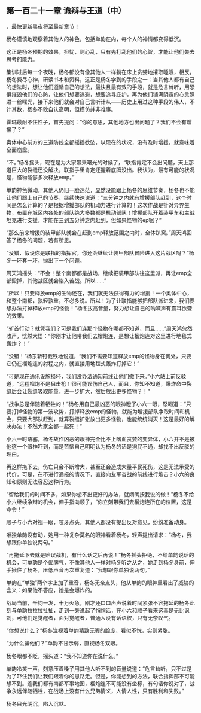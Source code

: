 ## 第一百二十一章 诡辩与王道（中）
，最快更新黑夜将至最新章节！

杨冬谨慎地观察着其他人的神色，包括单韵在内，每个人的神情都变得低沉。

这正是杨冬预期的效果，担忧，则心乱，只有先打乱他们的心智，才能让他们失去思考的能力。

集训过后每一个夜晚，杨冬都没有像其他人一样躺在床上贪婪地攉取睡眠，相反，杨冬费尽心神，研读书本和资料，这正是杨冬学到的手段之一：当其他人都有自己的想法时，想让他们遵循自己的想法，最快且最有效的手段，就是危言耸听，用恐惧摧毁他们的心防，让他们想要逃避，想要追寻庇护，再为他们铺满阴霾的心灵照进一丝曙光，接下来他们就会对自己言听计从――历史上用过这种手段的伟人，不计其数，杨冬不敢自认高明，但模仿并非难事。

霍璐最耐不住性子，首先提问：“你的意思，其他地方也出问题了？我们不会有增援了？”

奥体中心前方的三道防线全都摇摇欲坠，以现在的状况，没有及时增援，就意味着全面崩盘。

“不。”杨冬摇头，现在是为大家带来曙光的时候了，“联指肯定不会出问题，天上那道巨大的裂缝还没解决，联指手里肯定还握着底牌没出。我认为，最有可能的状况是，怪物能够多次释放emp。”

单韵神色微动，其他人仍旧一脸迷茫，显然没能跟上杨冬的思维节奏，杨冬也不能让他们跟上自己的节奏，继续快速说道：“三分钟之内就有增援部队赶到，这个时间是怎么计算的？是根据增援部队的机动力进行计算的！这次作战是针对异界生物，布置在城区内各处的部队绝大多数都是机动部队！增援部队开着装甲车和主战坦克进行支援，才能在三到五分钟之内赶到，但如果怪物的ep呢？”

“那么前来增援的装甲部队就会在赶到emp释放范围之内时，全体趴窝。”周天鸿回答了杨冬的问题，若有所思。

“没错，假设你是联指的指挥官，你还会继续让装甲部队冒险进入这片战区吗？”杨冬一环套一环，抛出下一个问题。

周天鸿摇头：“不会！整个南都都是战场，继续把装甲部队往这里派，再让emp全部毁掉，其他战区就会陷入苦战。所以……”

“所以！只要释放emp的生物还在，我们就无法获得有力的增援！一个奥体中心，和整个南都，孰轻孰重，不必多说。所以！为了让联指能够把部队派进来，我们要想办法打掉释放emp的怪物！”杨冬拔高音量，努力想让自己的呐喊声有震耳欲聋的效果。

“斩首行动？就凭我们？可是我们连那个怪物在哪都不知道，而且……”周天鸿忽然收声，恍然大悟：“你刚才让他带我们去榴炮连，是想让榴炮连对这里进行地毯式轰炸？！”

“没错！”杨东斩钉截铁地说道，“我们不需要知道释放emp的怪物身在何处，只要它仍在榴炮连的射程之内，就直接用地毯式轰炸打掉它！”

“可是现在通讯设施损坏，我们没办法通知前线让他们撤下来。”小六站上前反驳道，“远程榴炮不是狙击枪！很可能误伤自己人，而且，你知不知道，爆炸命中裂缝后会让裂缝吸取能量，进一步扩大，然后放出更多怪物？！”

“战争总是伴随着牺牲的！”杨冬用自己最凶恶的眼神瞪了小六一眼，怒喝道：“只要打掉怪物的第一波攻势，打掉释放emp的怪物，就能为增援部队争取时间和机会，只要大部队赶到，就算裂缝扩张放出更多怪物，也能统统消灭！这是最好的解决办法！不然大家全都一起死！”

小六一时语塞，杨冬故作凶恶的眼神完全比不上嗜血贪婪的变异体，小六并不是被他这一个眼神吓到，而是苦恼自己明明认为杨冬的话是狗屁不通，却找不出反驳的理由。

再这样拖下去，伤亡只会不断增大，甚至还会造成大量平民死伤，这是无法承受的代价，可是，在不进行通报的情况下，直接向友军奋战的前线进行炮击？小六的良知和原则无法容忍这种行为。

“留给我们的时间不多，如果你想不出更好的办法，就闭嘴按我说的做！”杨冬不给小六继续争辩的机会，伸手指向顺子，“你立刻带我们去榴炮连所在的位置，这是命令！”

顺子与小六对视一眼，咬牙点头，其他人都没有提出反对意见，纷纷准备动身。

唯独单韵没有动，她用一种复杂莫名的眼神看着杨冬，轻声提出请求：“杨冬，我想跟你单独说两句。”

“再拖延下去就是贻误战机，有什么话之后再说！”杨冬摇头拒绝，不给单韵说话的机会，可单韵是个倔脾气，不像其他人一样对杨冬听之从之，她走到杨冬身前，伸手揪住了杨冬，压低声音再次重复道：“我想跟你单独说两句。”

单韵在“单独”两个字上加了重音，杨冬无奈点头，他从单韵的眼神里看出了威胁的含义：如果他不答应，她是会爆炸的。

战局当前，千钧一发，十万火急，刚才还口口声声说着时间紧张不容拖延的杨冬此刻与单韵拉拉拉扯扯，走到一旁说起了悄悄话，在小六和顺子看来这真是无比讽刺，可他们是觉醒者，面对觉醒者，普通人没有话语权，只有无奈叹气。

“你想说什么？”杨冬注视着单韵精致无暇的脸庞，看似不悦，实则紧张。

“为什么骗他们？”单韵不甘示弱，直视杨冬双眼。

杨冬眼都不眨，摇头道：“我不知道你在说什么。”

单韵冷笑一声，刻意压着嗓子用其他人听不到的音量说道：“危言耸听，只不过是为了吓住我们让我们跟着你的思路走。但是，你能想到的方法，联合指挥部不可能想不到。连我们都有南都军事地图，榴炮连不可能没有坐标，有句话你说对了，战争永远伴随牺牲，在战场上没有什么兄弟情义，人情人性，只有胜利和失败。”

杨冬目光阴沉，陷入沉默。

